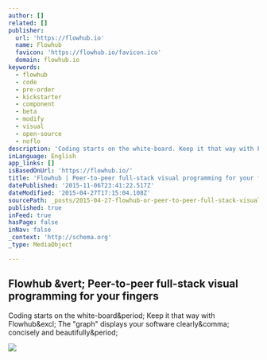 ```yaml
---
author: []
related: []
publisher:
  url: 'https://flowhub.io'
  name: Flowhub
  favicon: 'https://flowhub.io/favicon.ico'
  domain: flowhub.io
keywords:
  - flowhub
  - code
  - pre-order
  - kickstarter
  - component
  - beta
  - modify
  - visual
  - open-source
  - noflo
description: 'Coding starts on the white-board. Keep it that way with Flowhub! The "graph" displays your software clearly, concisely and beautifully.'
inLanguage: English
app_links: []
isBasedOnUrl: 'https://flowhub.io/'
title: 'Flowhub | Peer-to-peer full-stack visual programming for your fingers'
datePublished: '2015-11-06T23:41:22.517Z'
dateModified: '2015-04-27T17:15:04.108Z'
sourcePath: _posts/2015-04-27-flowhub-or-peer-to-peer-full-stack-visual-programming-for-you.md
published: true
inFeed: true
hasPage: false
inNav: false
_context: 'http://schema.org'
_type: MediaObject

---
```

<article style=""><h1>Flowhub &amp;vert; Peer-to-peer full-stack visual programming for your fingers</h1><p>Coding starts on the white-board&amp;period; Keep it that way with Flowhub&amp;excl; The "graph" displays your software clearly&amp;comma; concisely and beautifully&amp;period;</p><img src="https://flowhub.io/assets/bg-finger-w1600q70.jpg" /></article>